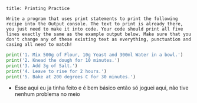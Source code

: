 
```ad-question
title: Printing Practice

Write a program that uses print statements to print the following recipe into the Output console. The text to print is already there, you just need to make it into code. Your code should print all five lines exactly the same as the example output below. Make sure that you don't change any of these existing text as everything, punctuation and casing all need to match!
```

```python
print('1. Mix 500g of Flour, 10g Yeast and 300ml Water in a bowl.')
print('2. Knead the dough for 10 minutes.')
print('3. Add 3g of Salt.')
print('4. Leave to rise for 2 hours.')
print('5. Bake at 200 degrees C for 30 minutes.')
```

- Esse aqui eu ja tinha feito e é bem básico então só joguei aqui, não tive nenhum problema no meio